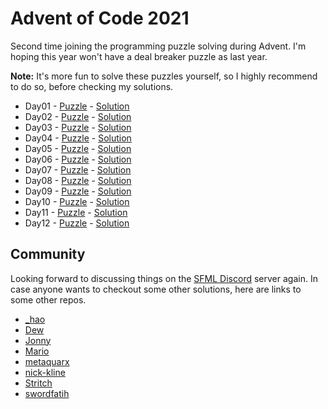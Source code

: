 # Advent of Code 2021

Second time joining the programming puzzle solving during Advent.
I'm hoping this year won't have a deal breaker puzzle as last year.

**Note:** It's more fun to solve these puzzles yourself, so I highly recommend to do so, before checking my solutions.

- Day01 - [Puzzle](https://adventofcode.com/2021/day/1) - [Solution](Day01/)
- Day02 - [Puzzle](https://adventofcode.com/2021/day/2) - [Solution](Day02/)
- Day03 - [Puzzle](https://adventofcode.com/2021/day/3) - [Solution](Day03/)
- Day04 - [Puzzle](https://adventofcode.com/2021/day/4) - [Solution](Day04/)
- Day05 - [Puzzle](https://adventofcode.com/2021/day/5) - [Solution](Day05/)
- Day06 - [Puzzle](https://adventofcode.com/2021/day/6) - [Solution](Day06/)
- Day07 - [Puzzle](https://adventofcode.com/2021/day/7) - [Solution](Day07/)
- Day08 - [Puzzle](https://adventofcode.com/2021/day/8) - [Solution](Day08/)
- Day09 - [Puzzle](https://adventofcode.com/2021/day/9) - [Solution](Day09/)
- Day10 - [Puzzle](https://adventofcode.com/2021/day/10) - [Solution](Day10/)
- Day11 - [Puzzle](https://adventofcode.com/2021/day/11) - [Solution](Day11/)
- Day12 - [Puzzle](https://adventofcode.com/2021/day/12) - [Solution](Day12/)

## Community

Looking forward to discussing things on the [SFML Discord](https://discord.gg/nr4X7Fh) server again.
In case anyone wants to checkout some other solutions, here are links to some other repos.

- [_hao](https://github.com/underscoreHao/advent-of-code)
- [Dew](https://github.com/crumblingstatue/advent-of-code)
- [Jonny](https://github.com/JonnyPtn/AOC)
- [Mario](https://github.com/MarioLiebisch/Advent-of-Code-2021)
- [metaquarx](https://gitlab.com/metaquarx/aoc)
- [nick-kline](https://github.com/nick-kline/AOC2021)
- [Stritch](https://github.com/MetGang/Advent-of-Code)
- [swordfatih](https://github.com/swordfatih/advent-of-code-2021)